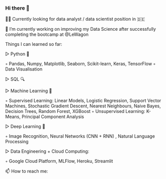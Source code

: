 ### Hi there 👋

🕵🏻 Currently looking for data analyst / data scientist position in 🇩🇪

🌱 I’m currently working on improving my Data Science after successfully completing the bootcamp at @LeWagon

Things I can learned so far:

▷ Python 🐍

◦ Pandas, Numpy, Matplotlib, Seaborn, Scikit-learn, Keras, TensorFlow
◦ Data Visualisation

▷ SQL 🔍

▷ Machine Learning 🤖

◦ Supervised Learning: Linear Models, Logistic Regression, Support Vector Machines, Stochastic Gradient Descent, Nearest Neighbours, Naive Bayes, Decision Trees, Random Forest, XGBoost
◦ Unsupervised Learning: K-Means, Principal Component Analysis

▷ Deep Learning 🐋

◦ Image Recognition, Neural Networks (CNN + RNN) , Natural Language Processing

▷ Data Engineering + Cloud Computing: 

◦ Google Cloud Platform, MLFlow, Heroku, Streamlit

📫 How to reach me: 

[LinkedIn]: https://www.linkedin.com/in/ducvanngo/	"LinkedIn"

